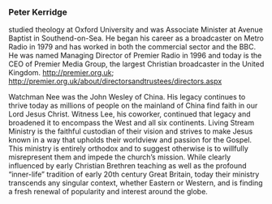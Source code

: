 ### Peter Kerridge
studied theology at Oxford University and was Associate Minister at Avenue Baptist in Southend-on-Sea. He began his career as a broadcaster on Metro Radio in 1979 and has worked in both the commercial sector and the BBC. He was named Managing Director of Premier Radio in 1996 and today is the CEO of Premier Media Group, the largest Christian broadcaster in the United Kingdom. <http://premier.org.uk>; <http://premier.org.uk/about/directorsandtrustees/directors.aspx>

Watchman Nee was the John Wesley of China. His legacy continues to thrive today as millions of people on the mainland of China find faith in our Lord Jesus Christ. Witness Lee, his coworker, continued that legacy and broadened it to encompass the West and all six continents. Living Stream Ministry is the faithful custodian of their vision and strives to make Jesus known in a way that upholds their worldview and passion for the Gospel. This ministry is entirely orthodox and to suggest otherwise is to willfully misrepresent them and impede the church’s mission. While clearly influenced by early Christian Brethren teaching as well as the profound “inner-life” tradition of early 20th century Great Britain, today their ministry transcends any singular context, whether Eastern or Western, and is finding a fresh renewal of popularity and interest around the globe.